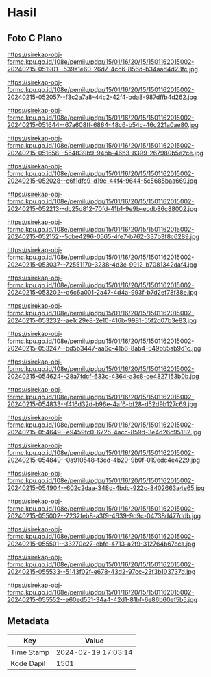 # Hasil

## Foto C Plano

https://sirekap-obj-formc.kpu.go.id/108e/pemilu/pdpr/15/01/16/20/15/1501162015002-20240215-051901--539a1e60-26d7-4cc6-856d-b34aad4d23fc.jpg

https://sirekap-obj-formc.kpu.go.id/108e/pemilu/pdpr/15/01/16/20/15/1501162015002-20240215-052057--f3c2a7a8-44c2-42f4-bda8-987dffb4d262.jpg

https://sirekap-obj-formc.kpu.go.id/108e/pemilu/pdpr/15/01/16/20/15/1501162015002-20240215-051644--67a608ff-6864-48c6-b54c-46c221a0ae80.jpg

https://sirekap-obj-formc.kpu.go.id/108e/pemilu/pdpr/15/01/16/20/15/1501162015002-20240215-051658--554839b9-94bb-46b3-8399-267980b5e2ce.jpg

https://sirekap-obj-formc.kpu.go.id/108e/pemilu/pdpr/15/01/16/20/15/1501162015002-20240215-052028--c6f1dfc9-d19c-44f4-9644-5c5685baa669.jpg

https://sirekap-obj-formc.kpu.go.id/108e/pemilu/pdpr/15/01/16/20/15/1501162015002-20240215-052213--dc25d812-70fd-41b1-9e9b-ecdb86c88002.jpg

https://sirekap-obj-formc.kpu.go.id/108e/pemilu/pdpr/15/01/16/20/15/1501162015002-20240215-052152--5dbe4296-0565-4fe7-b762-337b3f8c6289.jpg

https://sirekap-obj-formc.kpu.go.id/108e/pemilu/pdpr/15/01/16/20/15/1501162015002-20240215-053037--72551170-3238-4d3c-9912-b7081342daf4.jpg

https://sirekap-obj-formc.kpu.go.id/108e/pemilu/pdpr/15/01/16/20/15/1501162015002-20240215-053202--d6c6a001-2a47-4d4a-993f-b7d2ef78f38e.jpg

https://sirekap-obj-formc.kpu.go.id/108e/pemilu/pdpr/15/01/16/20/15/1501162015002-20240215-053232--ae1c29e8-2e10-416b-9981-55f2d07b3e83.jpg

https://sirekap-obj-formc.kpu.go.id/108e/pemilu/pdpr/15/01/16/20/15/1501162015002-20240215-053247--bd5b3447-aa6c-41b6-8ab4-549b55ab9d1c.jpg

https://sirekap-obj-formc.kpu.go.id/108e/pemilu/pdpr/15/01/16/20/15/1501162015002-20240215-054624--28a7fdcf-633c-4364-a3c8-ce4827153b0b.jpg

https://sirekap-obj-formc.kpu.go.id/108e/pemilu/pdpr/15/01/16/20/15/1501162015002-20240215-054833--f416d32d-b96e-4af6-bf28-d52d9b127c69.jpg

https://sirekap-obj-formc.kpu.go.id/108e/pemilu/pdpr/15/01/16/20/15/1501162015002-20240215-054649--e9459fc0-6725-4acc-859d-3e4d26c95182.jpg

https://sirekap-obj-formc.kpu.go.id/108e/pemilu/pdpr/15/01/16/20/15/1501162015002-20240215-054849--0a910548-f3ed-4b20-9b0f-019edc4e4229.jpg

https://sirekap-obj-formc.kpu.go.id/108e/pemilu/pdpr/15/01/16/20/15/1501162015002-20240215-054904--602c2daa-348d-4bdc-922c-8402663a4e65.jpg

https://sirekap-obj-formc.kpu.go.id/108e/pemilu/pdpr/15/01/16/20/15/1501162015002-20240215-055002--7232feb8-a3f9-4639-9d9c-04738d477ddb.jpg

https://sirekap-obj-formc.kpu.go.id/108e/pemilu/pdpr/15/01/16/20/15/1501162015002-20240215-055501--33270e27-ebfe-4713-a2f9-312764b67cca.jpg

https://sirekap-obj-formc.kpu.go.id/108e/pemilu/pdpr/15/01/16/20/15/1501162015002-20240215-055533--5143f02f-e678-43d2-97cc-23f3b103737d.jpg

https://sirekap-obj-formc.kpu.go.id/108e/pemilu/pdpr/15/01/16/20/15/1501162015002-20240215-055552--e60ed551-34a4-42d1-81bf-6e86b60ef5b5.jpg


## Metadata

| Key        | Value               |
| ---------- | ------------------- |
| Time Stamp | 2024-02-19 17:03:14 |
| Kode Dapil | 1501                |



